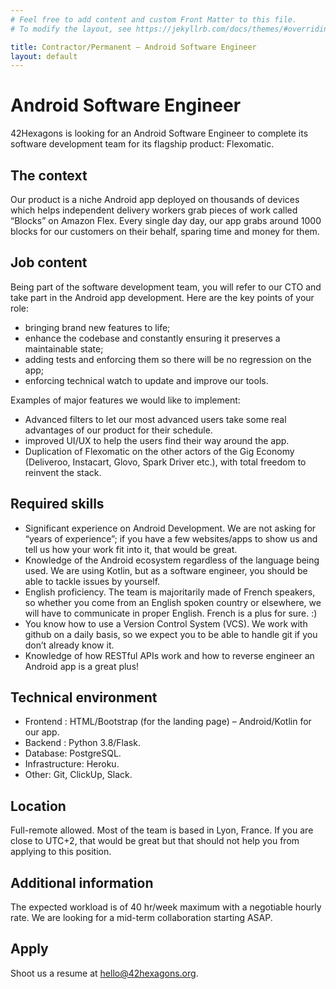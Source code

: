 ```yaml
---
# Feel free to add content and custom Front Matter to this file.
# To modify the layout, see https://jekyllrb.com/docs/themes/#overriding-theme-defaults

title: Contractor/Permanent – Android Software Engineer
layout: default
---
```


# Android Software Engineer

42Hexagons is looking for an Android Software Engineer to complete its software development team for its flagship product: Flexomatic.

## The context

Our product is a niche Android app deployed on thousands of devices which helps independent delivery workers grab pieces of work called “Blocks” on Amazon Flex. Every single day day, our app grabs around 1000 blocks for our customers on their behalf, sparing time and money for them.

## Job content

Being part of the software development team, you will refer to our CTO and take part in the Android app development. Here are the key points of your role:

- bringing brand new features to life;
- enhance the codebase and constantly ensuring it preserves a maintainable state;
- adding tests and enforcing them so there will be no regression on the app;
- enforcing technical watch to update and improve our tools.


Examples of major features we would like to implement:

- Advanced filters to let our most advanced users take some real advantages of our product for their schedule.
- improved UI/UX to help the users find their way around the app.
- Duplication of Flexomatic on the other actors of the Gig Economy (Deliveroo, Instacart, Glovo, Spark Driver etc.), with total freedom to reinvent the stack.


## Required skills

- Significant experience on Android Development. We are not asking for “years of experience”; if you have a few websites/apps to show us and tell us how your work fit into it, that would be great.
- Knowledge of the Android ecosystem regardless of the language being used. We are using Kotlin, but as a software engineer, you should be able to tackle issues by yourself.
- English proficiency. The team is majoritarily made of French speakers, so whether you come from an English spoken country or elsewhere, we will have to communicate in proper English. French is a plus for sure. :)
- You know how to use a Version Control System (VCS). We work with github on a daily basis, so we expect you to be able to handle git if you don’t already know it.
- Knowledge of how RESTful APIs work and how to reverse engineer an Android app is a great plus!

## Technical environment

- Frontend : HTML/Bootstrap (for the landing page) – Android/Kotlin for our app.
- Backend : Python 3.8/Flask.
- Database: PostgreSQL.
- Infrastructure: Heroku.
- Other: Git, ClickUp, Slack.

## Location

Full-remote allowed. Most of the team is based in Lyon, France. If you are close to UTC+2, that would be great but that should not help you from applying to this position.

## Additional information

The expected workload is of 40 hr/week maximum with a negotiable hourly rate. We are looking for a mid-term collaboration starting ASAP.

## Apply

Shoot us a resume at hello@42hexagons.org.
